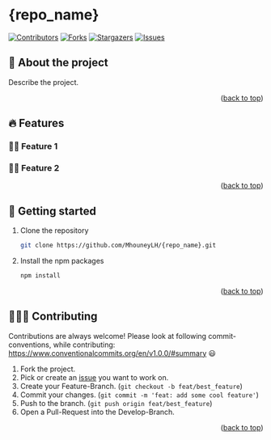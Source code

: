 <a name="readme_top"></a>

# {repo_name}
[![Contributors][contributors_shield]][contributors_url]
[![Forks][forks_shield]][forks_url]
[![Stargazers][stars_shield]][stars_url]
[![Issues][issues_shield]][issues_url]
<br>

## 📑 About the project
Describe the project.
<p align="right">(<a href="#readme_top">back to top</a>)</p>

## 🔥 Features
### 👍🏻 Feature 1
### 👍🏻 Feature 2
<p align="right">(<a href="#readme_top">back to top</a>)</p>

## 🔢 Getting started
1. Clone the repository
   ```sh
   git clone https://github.com/MhouneyLH/{repo_name}.git
   ```
2. Install the npm packages
   ```sh
   npm install
   ```
<p align="right">(<a href="#readme_top">back to top</a>)</p>

## 👨🏻‍💼 Contributing
Contributions are always welcome! Please look at following commit-conventions, while contributing: https://www.conventionalcommits.org/en/v1.0.0/#summary 😃

1. Fork the project.
2. Pick or create an [issue](https://github.com/MhouneyLH/{repo_name}/issues) you want to work on.
2. Create your Feature-Branch. (`git checkout -b feat/best_feature`)
3. Commit your changes. (`git commit -m 'feat: add some cool feature'`)
4. Push to the branch. (`git push origin feat/best_feature`)
5. Open a Pull-Request into the Develop-Branch.
<p align="right">(<a href="#readme_top">back to top</a>)</p>

<!-- Links and Images -->
[contributors_shield]: https://img.shields.io/github/contributors/MhouneyLH/{repo_name}.svg?style=for-the-badge
[contributors_url]: https://github.com/MhouneyLH/{repo_name}/graphs/contributors
[forks_shield]: https://img.shields.io/github/forks/MhouneyLH/{repo_name}.svg?style=for-the-badge
[forks_url]: https://github.com/MhouneyLH/{repo_name}/network/members
[stars_shield]: https://img.shields.io/github/stars/MhouneyLH/{repo_name}.svg?style=for-the-badge
[stars_url]: https://github.com/MhouneyLH/{repo_name}/stargazers
[issues_shield]: https://img.shields.io/github/issues/MhouneyLH/{repo_name}.svg?style=for-the-badge
[issues_url]: https://github.com/MhouneyLH/{repo_name}/issues